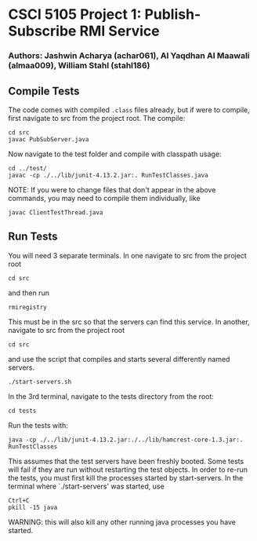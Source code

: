 # CSCI 5105 Project 1: Publish-Subscribe RMI Service
### Authors: Jashwin Acharya (achar061), Al Yaqdhan Al Maawali (almaa009), William Stahl (stahl186)

## Compile Tests
The code comes with compiled `.class` files already, but if were to compile, first navigate to src from the project root. The compile:
````
cd src
javac PubSubServer.java
````
Now navigate to the test folder and compile with classpath usage:
````
cd ../test/
javac -cp ./../lib/junit-4.13.2.jar:. RunTestClasses.java
````
NOTE: If you were to change files that don't appear in the above commands, you may need to compile them individually, like
````
javac ClientTestThread.java
````
## Run Tests
You will need 3 separate terminals. In one navigate to src from the project root
````
cd src
````
and then run
````
rmiregistry
````
This must be in the src so that the servers can find this service.
In another, navigate to src from the project root
````
cd src
````
and use the script that compiles and starts several differently named servers.
````
./start-servers.sh
````
In the 3rd terminal, navigate to the tests directory from the root:
````
cd tests
````
Run the tests with:
````
java -cp ./../lib/junit-4.13.2.jar:./../lib/hamcrest-core-1.3.jar:. RunTestClasses
````
This assumes that the test servers have been freshly booted. Some tests will fail if they are run without restarting the test objects.
In order to re-run the tests, you must first kill the processes started by start-servers. In the terminal where `./start-servers' was started, use
````
Ctrl+C
pkill -15 java
````
WARNING: this will also kill any other running java processes you have started.
